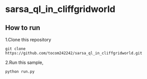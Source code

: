 # sarsa_ql_in_cliffgridworld

## How to run
1.Clone this repository

```
git clone https://github.com/tocom242242/sarsa_ql_in_cliffgridworld.git
```

2.Run this sample, 

```
python run.py
```
